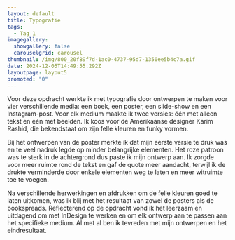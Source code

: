 ```yaml
---
layout: default
title: Typografie
tags:
  - Tag 1
imagegallery:
  showgallery: false
  carouselgrid: carousel
thumbnail: /img/800_20f89f7d-1ac0-4737-95d7-1350ee5b4c7a.gif
date: 2024-12-05T14:49:55.292Z
layoutpage: layout5
promoted: "0"
---
```

<!--StartFragment-->

Voor deze opdracht werkte ik met typografie door ontwerpen te maken voor vier verschillende media: een boek, een poster, een slide-show en een Instagram-post. Voor elk medium maakte ik twee versies: één met alleen tekst en één met beelden. Ik koos voor de Amerikaanse designer Karim Rashid, die bekendstaat om zijn felle kleuren en funky vormen.

Bij het ontwerpen van de poster merkte ik dat mijn eerste versie te druk was en te veel nadruk legde op minder belangrijke elementen. Het roze patroon was te sterk in de achtergrond dus paste ik mijn ontwerp aan. Ik zorgde voor meer ruimte rond de tekst en gaf de quote meer aandacht, terwijl ik de drukte verminderde door enkele elementen weg te laten en meer witruimte toe te voegen.

Na verschillende herwerkingen en afdrukken om de felle kleuren goed te laten uitkomen, was ik blij met het resultaat van zowel de posters als de bookspreads. Reflecterend op de opdracht vond ik het leerzaam en uitdagend om met InDesign te werken en om elk ontwerp aan te passen aan het specifieke medium. Al met al ben ik tevreden met mijn ontwerpen en het eindresultaat.

<!--EndFragment-->
